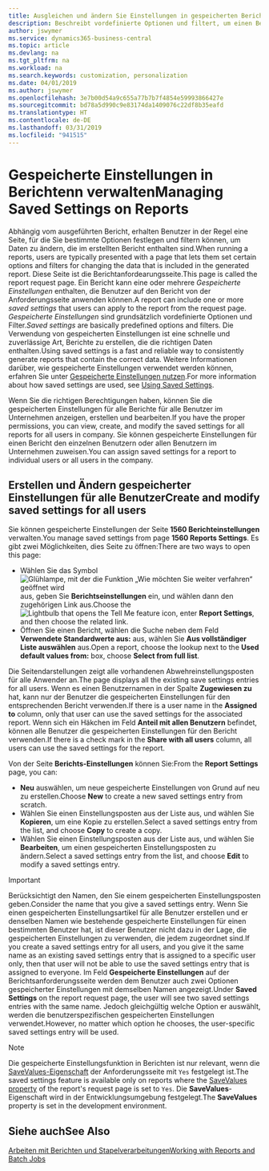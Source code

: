 ```yaml
---
title: Ausgleichen und ändern Sie Einstellungen in gespeicherten Berichten | Microsoft Docs
description: Beschreibt vordefinierte Optionen und filtert, um einen Bericht anzupassen und die richtigen Daten zu generieren.
author: jswymer
ms.service: dynamics365-business-central
ms.topic: article
ms.devlang: na
ms.tgt_pltfrm: na
ms.workload: na
ms.search.keywords: customization, personalization
ms.date: 04/01/2019
ms.author: jswymer
ms.openlocfilehash: 3e7b00d54a9c655a77b7b7f4854e59993866427e
ms.sourcegitcommit: bd78a5d990c9e83174da1409076c22df8b35eafd
ms.translationtype: HT
ms.contentlocale: de-DE
ms.lasthandoff: 03/31/2019
ms.locfileid: "941515"
---
```

# <a name="managing-saved-settings-on-reports"></a><span data-ttu-id="7c1ea-103">Gespeicherte Einstellungen in Berichtenn verwalten</span><span class="sxs-lookup"><span data-stu-id="7c1ea-103">Managing Saved Settings on Reports</span></span>
<span data-ttu-id="7c1ea-104">Abhängig vom ausgeführten Bericht, erhalten Benutzer in der Regel eine Seite, für die Sie bestimmte Optionen festlegen und filtern können, um Daten zu ändern, die im erstellten Bericht enthalten sind.</span><span class="sxs-lookup"><span data-stu-id="7c1ea-104">When running a reports, users are typically presented with a page that lets them set certain options and filters for changing the data that is included in the generated report.</span></span> <span data-ttu-id="7c1ea-105">Diese Seite ist die Berichtanfordearungsseite.</span><span class="sxs-lookup"><span data-stu-id="7c1ea-105">This page is called the report request page.</span></span> <span data-ttu-id="7c1ea-106">Ein Bericht kann eine oder mehrere *Gespeicherte Einstellungen* enthalten, die Benutzer auf den Bericht von der Anforderungsseite anwenden können.</span><span class="sxs-lookup"><span data-stu-id="7c1ea-106">A report can include one or more *saved settings* that users can apply to the report from the request page.</span></span> <span data-ttu-id="7c1ea-107">*Gespeicherte Einstellungen* sind grundsätzlich vordefinierte Optionen und Filter.</span><span class="sxs-lookup"><span data-stu-id="7c1ea-107">*Saved settings* are basically predefined options and filters.</span></span> <span data-ttu-id="7c1ea-108">Die Verwendung von gespeicherten Einstellungen ist eine schnelle und zuverlässige Art, Berichte zu erstellen, die die richtigen Daten enthalten.</span><span class="sxs-lookup"><span data-stu-id="7c1ea-108">Using saved settings is a fast and reliable way to consistently generate reports that contain the correct data.</span></span> <span data-ttu-id="7c1ea-109">Weitere Informationen darüber, wie gespeicherte Einstellungen verwendet werden können, erfahren Sie unter [Gespeicherte Einstellungen nutzen](ui-work-report.md#SavedSettings).</span><span class="sxs-lookup"><span data-stu-id="7c1ea-109">For more information about how saved settings are used, see [Using Saved Settings](ui-work-report.md#SavedSettings).</span></span>

<span data-ttu-id="7c1ea-110">Wenn Sie die richtigen Berechtigungen haben, können Sie die gespeicherten Einstellungen für alle Berichte für alle Benutzer im Unternehmen anzeigen, erstellen und bearbeiten.</span><span class="sxs-lookup"><span data-stu-id="7c1ea-110">If you have the proper permissions, you can view, create, and modify the saved settings for all reports for all users in company.</span></span> <span data-ttu-id="7c1ea-111">Sie können gespeicherte Einstellungen für einen Bericht den einzelnen Benutzern oder allen Benutzern im Unternehmen zuweisen.</span><span class="sxs-lookup"><span data-stu-id="7c1ea-111">You can assign saved settings for a report to individual users or all users in the company.</span></span>

<!--
## Apply saved settings to a report
1. Open the report.

   The report request page appears.    
2. In the **Saved Settings** section of the page, set the **Name** field  to the saved settings that you want to use.

   The **Saved Settings** section only appears if the report has been run before or if there are existing saved settings entries. The saved settings entry called **Last used options and filters** is always available. These settings are the option and filter values that were used the last time you ran the report.

-->

## <a name="create-and-modify-saved-settings-for-all-users"></a><span data-ttu-id="7c1ea-112">Erstellen und Ändern gespeicherter Einstellungen für alle Benutzer</span><span class="sxs-lookup"><span data-stu-id="7c1ea-112">Create and modify saved settings for all users</span></span>
<span data-ttu-id="7c1ea-113">Sie können gespeicherte Einstellungen der Seite **1560 Berichteinstellungen** verwalten.</span><span class="sxs-lookup"><span data-stu-id="7c1ea-113">You manage saved settings from page **1560 Reports Settings**.</span></span> <span data-ttu-id="7c1ea-114">Es gibt zwei Möglichkeiten, dies Seite zu öffnen:</span><span class="sxs-lookup"><span data-stu-id="7c1ea-114">There are two ways to open this page:</span></span>
-   <span data-ttu-id="7c1ea-115">Wählen Sie das Symbol ![Glühlampe, mit der die Funktion „Wie möchten Sie weiter verfahren“ geöffnet wird](media/ui-search/search_small.png "Wie möchten Sie weiter verfahren?") aus, geben Sie **Berichtseinstellungen** ein, und wählen dann den zugehörigen Link aus.</span><span class="sxs-lookup"><span data-stu-id="7c1ea-115">Choose the ![Lightbulb that opens the Tell Me feature](media/ui-search/search_small.png "Tell me what you want to do") icon, enter **Report Settings**, and then choose the related link.</span></span>
-   <span data-ttu-id="7c1ea-116">Öffnen Sie einen Bericht, wählen die Suche neben dem Feld **Verwendete Standardwerte aus:** aus, wählen Sie **Aus vollständiger Liste auswählen** aus.</span><span class="sxs-lookup"><span data-stu-id="7c1ea-116">Open a report, choose the lookup next to the **Used default values from:** box, choose **Select from full list**.</span></span>

<span data-ttu-id="7c1ea-117">Die Seitendarstellungen zeigt alle vorhandenen Abwehreinstellungsposten für alle Anwender an.</span><span class="sxs-lookup"><span data-stu-id="7c1ea-117">The page displays all the existing save settings entries for all users.</span></span> <span data-ttu-id="7c1ea-118">Wenn es einen Benutzernamen in der Spalte **Zugewiesen zu** hat, kann nur der Benutzer die gespeicherten Einstellungen für den entsprechenden Bericht verwenden.</span><span class="sxs-lookup"><span data-stu-id="7c1ea-118">If there is a user name in the **Assigned to** column, only that user can use the saved settings for the associated report.</span></span> <span data-ttu-id="7c1ea-119">Wenn sich ein Häkchen im Feld **Anteil mit allen Benutzern** befindet, können alle Benutzer die  gespeicherten Einstellungen für den Bericht verwenden.</span><span class="sxs-lookup"><span data-stu-id="7c1ea-119">If there is a check mark in the **Share with all users** column, all users can use the saved settings for the report.</span></span>

<span data-ttu-id="7c1ea-120">Von der Seite **Berichts-Einstellungen** können Sie:</span><span class="sxs-lookup"><span data-stu-id="7c1ea-120">From the **Report Settings** page, you can:</span></span>
-   <span data-ttu-id="7c1ea-121">**Neu** auswählen, um neue gespeicherte Einstellungen von Grund auf neu zu erstellen.</span><span class="sxs-lookup"><span data-stu-id="7c1ea-121">Choose **New** to create a new saved settings entry from scratch.</span></span>
-   <span data-ttu-id="7c1ea-122">Wählen Sie einen Einstellungsposten aus der Liste aus, und wählen Sie **Kopieren**, um eine Kopie zu erstellen.</span><span class="sxs-lookup"><span data-stu-id="7c1ea-122">Select a saved settings entry from the list, and choose **Copy** to create a copy.</span></span>
-   <span data-ttu-id="7c1ea-123">Wählen Sie einen Einstellungsposten aus der Liste aus, und wählen Sie **Bearbeiten**, um einen gespeicherten Einstellungsposten zu ändern.</span><span class="sxs-lookup"><span data-stu-id="7c1ea-123">Select a saved settings entry from the list, and choose **Edit** to modify a saved settings entry.</span></span>


> [!Important]
> <span data-ttu-id="7c1ea-124">Berücksichtigt den Namen, den Sie einem gespeicherten Einstellungsposten geben.</span><span class="sxs-lookup"><span data-stu-id="7c1ea-124">Consider the name that you give a saved settings entry.</span></span> <span data-ttu-id="7c1ea-125">Wenn Sie einen gespeicherten Einstellungsartikel für alle Benutzer erstellen und er denselben Namen wie bestehende gespeicherte Einstellungen für einen bestimmten Benutzer hat, ist dieser Benutzer nicht dazu in der Lage, die gespeicherten Einstellungen zu verwenden, die jedem zugeordnet sind.</span><span class="sxs-lookup"><span data-stu-id="7c1ea-125">If you create a saved settings entry for all users, and you give it the same name as an existing saved settings entry that is assigned to a specific user only, then that user will not be able to use the saved settings entry that is assigned to everyone.</span></span>  <span data-ttu-id="7c1ea-126">Im Feld **Gespeicherte Einstellungen** auf der Berichtsanforderungsseite werden dem Benutzer auch zwei Optionen gespeicherter Einstellungen mit demselben Namen angezeigt.</span><span class="sxs-lookup"><span data-stu-id="7c1ea-126">Under **Saved Settings** on the report request page, the user will see two saved settings entries with the same name.</span></span> <span data-ttu-id="7c1ea-127">Jedoch gleichgültig welche Option er auswählt, werden die benutzerspezifischen gespeicherten Einstellungen verwendet.</span><span class="sxs-lookup"><span data-stu-id="7c1ea-127">However, no matter which option he chooses, the user-specific saved settings entry will be used.</span></span>

> [!NOTE]
> <span data-ttu-id="7c1ea-128">Die gespeicherte Einstellungsfunktion in Berichten ist nur relevant, wenn die [SaveValues-Eigenschaft](https://docs.microsoft.com/en-us/dynamics-nav/savevalues-property) der Anforderungsseite mit `Yes` festgelegt ist.</span><span class="sxs-lookup"><span data-stu-id="7c1ea-128">The saved settings feature is available only on reports where the [SaveValues property](https://docs.microsoft.com/en-us/dynamics-nav/savevalues-property) of the report's request page is set to `Yes`.</span></span> <span data-ttu-id="7c1ea-129">Die **SaveValues**-Eigenschaft wird in der Entwicklungsumgebung festgelegt.</span><span class="sxs-lookup"><span data-stu-id="7c1ea-129">The **SaveValues** property is set in the development environment.</span></span>  

## <a name="see-also"></a><span data-ttu-id="7c1ea-130">Siehe auch</span><span class="sxs-lookup"><span data-stu-id="7c1ea-130">See Also</span></span>
[<span data-ttu-id="7c1ea-131">Arbeiten mit Berichten und Stapelverarbeitungen</span><span class="sxs-lookup"><span data-stu-id="7c1ea-131">Working with Reports and Batch Jobs</span></span>](ui-work-report.md)  
